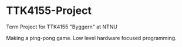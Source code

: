# TTK4155-Project
Term Project for TTK4155 "Byggern" at NTNU

Making a ping-pong game. Low level hardware focused programming.
